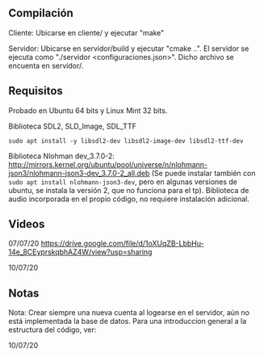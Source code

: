 ## Compilación

Cliente: Ubicarse en cliente/ y ejecutar "make"

Servidor: Ubicarse en servidor/build y ejecutar "cmake ..". El servidor se ejecuta como "./servidor <configuraciones.json>". Dicho archivo se encuenta en servidor/.

## Requisitos

Probado en Ubuntu 64 bits y Linux Mint 32 bits.

Biblioteca SDL2, SLD_Image, SDL_TTF 
```
sudo apt install -y libsdl2-dev libsdl2-image-dev libsdl2-ttf-dev
```

Biblioteca Nlohman dev_3.7.0-2: http://mirrors.kernel.org/ubuntu/pool/universe/n/nlohmann-json3/nlohmann-json3-dev_3.7.0-2_all.deb
(Se puede instalar también con ```sudo apt install nlohmann-json3-dev```, pero en algunas versiones de ubuntu, se instala la versión 2, que no funciona para el tp).
Biblioteca de audio incorporada en el propio código, no requiere instalación adicional.

## Videos

07/07/20 https://drive.google.com/file/d/1oXUqZB-LbbHu-14e_8CEyprskqbhAZ4W/view?usp=sharing

10/07/20

## Notas

Nota: Crear siempre una nueva cuenta al logearse en el servidor,
	  aún no está implementada la base de datos.
	  Para una introduccion general a la estructura del código, ver:

10/07/20
